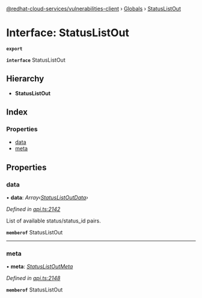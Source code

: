 [@redhat-cloud-services/vulnerabilities-client](../README.md) › [Globals](../globals.md) › [StatusListOut](statuslistout.md)

# Interface: StatusListOut

**`export`** 

**`interface`** StatusListOut

## Hierarchy

* **StatusListOut**

## Index

### Properties

* [data](statuslistout.md#data)
* [meta](statuslistout.md#meta)

## Properties

###  data

• **data**: *Array‹[StatusListOutData](statuslistoutdata.md)›*

*Defined in [api.ts:2142](https://github.com/RedHatInsights/javascript-clients/blob/master/packages/vulnerabilities/api.ts#L2142)*

List of available status/status_id pairs.

**`memberof`** StatusListOut

___

###  meta

• **meta**: *[StatusListOutMeta](statuslistoutmeta.md)*

*Defined in [api.ts:2148](https://github.com/RedHatInsights/javascript-clients/blob/master/packages/vulnerabilities/api.ts#L2148)*

**`memberof`** StatusListOut
